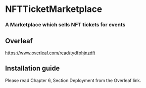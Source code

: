 # NFTTicketMarketplace

### A Marketplace which sells NFT tickets for events

## Overleaf

https://www.overleaf.com/read/tydfphjnzdft

## Installation guide

Please read Chapter 6, Section Deployment from the Overleaf link.

